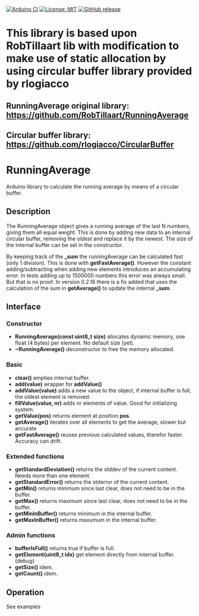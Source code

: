 
[![Arduino CI](https://github.com/RobTillaart/RunningAverage/workflows/Arduino%20CI/badge.svg)](https://github.com/marketplace/actions/arduino_ci)
[![License: MIT](https://img.shields.io/badge/license-MIT-green.svg)](https://github.com/RobTillaart/RunningAverage/blob/master/LICENSE)
[![GitHub release](https://img.shields.io/github/release/RobTillaart/RunningAverage.svg?maxAge=3600)](https://github.com/RobTillaart/RunningAverage/releases)

# This library is based upon RobTillaart lib with modification to make use of static allocation by using circular buffer library provided by rlogiacco
## RunningAverage original library: https://github.com/RobTillaart/RunningAverage
## Circular buffer library: https://github.com/rlogiacco/CircularBuffer

# RunningAverage

Arduino library to calculate the running average by means of a circular buffer.


## Description
The RunningAverage object gives a running average of the last N numbers, giving them
all equal weight. This is done by adding new data to an internal circular buffer, 
removing the oldest and replace it by the newest. The size of the internal buffer 
can be set in the constructor.

By keeping track of the **\_sum** the runningAverage can be calculated fast (only 1 division).
This is done with **getFastAverage()**. 
However the constant adding/subtracting when adding new elements introduces an accumulating error. 
In tests adding up to 1500000 numbers this error was always small. But that is no proof.
In version 0.2.16 there is a fix added that uses the calculation of the sum in **getAverage()** to 
update the internal **\_sum**.


## Interface

### Constructor

- **RunningAverage(const uint8_t size)** allocates dynamic memory, one float (4 bytes) per element. 
No default size (yet).
- **~RunningAverage()** deconstructor to free the memory allocated.


### Basic

- **clear()** empties internal buffer.
- **add(value)** wrapper for **addValue()**
- **addValue(value)** adds a new value to the object, if internal buffer is full, the oldest element is removed.
- **fillValue(value, nr)**  adds nr elements of value. Good for initializing system.
- **getValue(pos)** returns element at position **pos**.
- **getAverage()** iterates over all elements to get the average, slower but accurate
- **getFastAverage()** reuses previous calculated values, therefor faster. Accuracy can drift.


### Extended functions

- **getStandardDeviation()** returns the stddev of the current content. Needs more than one element.
- **getStandardError()** returns the stderror of the current content.
- **getMin()** returns minimum since last clear, does not need to be in the buffer.
- **getMax()** returns maximum since last clear, does not need to be in the buffer.
- **getMinInBuffer()** returns minimum in the internal buffer.
- **getMaxInBuffer()** returns maxumum in the internal buffer.


### Admin functions

- **bufferIsFull()** returns true if buffer is full.
- **getElement(uint8_t idx)** get element directly from internal buffer. (debug)
- **getSize()** idem.
- **getCount()** idem.


## Operation

See examples
